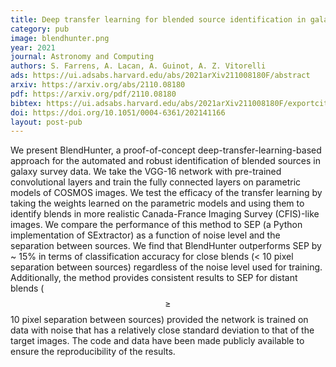 ```yaml
---
title: Deep transfer learning for blended source identification in galaxy survey data
category: pub
image: blendhunter.png
year: 2021
journal: Astronomy and Computing
authors: S. Farrens, A. Lacan, A. Guinot, A. Z. Vitorelli
ads: https://ui.adsabs.harvard.edu/abs/2021arXiv211008180F/abstract
arxiv: https://arxiv.org/abs/2110.08180
pdf: https://arxiv.org/pdf/2110.08180
bibtex: https://ui.adsabs.harvard.edu/abs/2021arXiv211008180F/exportcitation
doi: https://doi.org/10.1051/0004-6361/202141166
layout: post-pub
---
```

We present BlendHunter, a proof-of-concept deep-transfer-learning-based approach for the automated and robust identification of blended sources in galaxy survey data. We take the VGG-16 network with pre-trained convolutional layers and train the fully connected layers on parametric models of COSMOS images. We test the efficacy of the transfer learning by taking the weights learned on the parametric models and using them to identify blends in more realistic Canada-France Imaging Survey (CFIS)-like images. We compare the performance of this method to SEP (a Python implementation of SExtractor) as a function of noise level and the separation between sources. We find that BlendHunter outperforms SEP by ~ 15% in terms of classification accuracy for close blends (< 10 pixel separation between sources) regardless of the noise level used for training. Additionally, the method provides consistent results to SEP for distant blends ($$\geq$$ 10 pixel separation between sources) provided the network is trained on data with noise that has a relatively close standard deviation to that of the target images. The code and data have been made publicly available to ensure the
reproducibility of the results.
